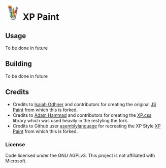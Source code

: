 # ![Paint Logo](images/icons/48x48.png) XP Paint

## Usage

To be done in future

## Building

To be done in future



## Credits

- Credits to [Isaiah Odhner](https://isaiahodhner.io) and contributors for creating the original [JS Paint](https://github.com/1j01/jspaint) from which this is forked.
- Credits to [Adam Hammad](https://adamham.dev) and contributors for creating the [XP.css](https://github.com/botoxparty/XP.css/) library which was used heavily in the restyling the fork.
- Credits to Github user [asemblylanguage](https://github.com/assemblylanguage) for recreating the XP Style [XP Paint](https://github.com/assemblylanguage/xp-paint) from which this is forked.

### License

Code licensed under the GNU AGPLv3. This project is not affiliated with Microsoft.
